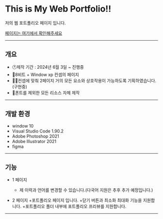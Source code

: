 # This is My Web Portfolio!!

저의 웹 포트폴리오 페이지 입니다.

[페이지는 여기에서 확인해주세요](https://gwanhoyun.github.io/portfolio/)

-----

## 개요

  + 🕐제작 기간 :  2024년 6월 3일 ~ 진행중
  + 🎨8비트 + Window xp 컨셉의 페이지
  + 👨‍💻컨셉에 맞춰 2페이지 거의 모든 요소와 상호작용이 가능하도록 기획하였습니다.(구현중)
  + 🎨폰트를 제외한 모든 리소스 자체 제작

-----

## 개발 환경

  + window 10
  + Visual Studio Code 1.90.2
  + Adobe Photoshop 2021
  + Adobe Illustrator 2021
  + figma

-----

## 기능

  * 1 페이지
    + 제 이력과 언어를 변경할 수 있습니다.(다국어 지원은 추후 추가 예정입니다.)
      
  * 2 페이지
    +포트폴리오 페이지 입니다.
    +닫기 버튼과 최소화 최대화 기능을 지원합니다.
    +포트폴리오 폴더 내부에 포트폴리오 프리뷰를 지원합니다.
    
-----
